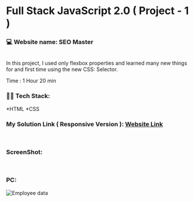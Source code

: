 # Full Stack JavaScript 2.0 ( Project - 1 )
### 💻 Website name: SEO Master
<br>
In this project, I used only flexbox properties and learned many new things for and first time using the new CSS: Selector.

Time : 1 Hour 20 min
<br>

### 👨‍💻 Tech Stack:
*HTML
*CSS
<br>

### My Solution Link ( Responsive Version ): <a href="http://127.0.0.1:5500/index.html" target="_blank"> Website Link</a>
<br>

### ScreenShot:
<br>


### PC:
<img src="/repository/assets/employee.png" alt="Employee data" title="Employee Data title">
